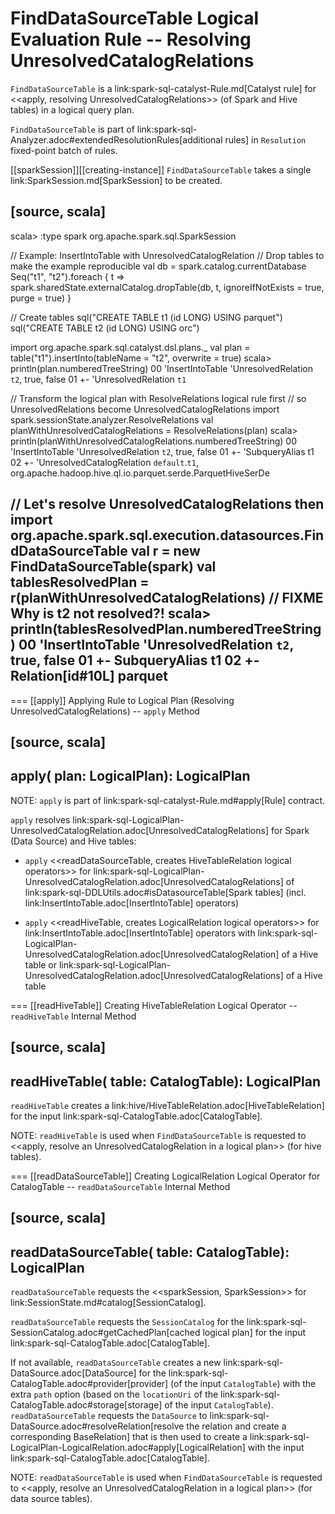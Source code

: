 # FindDataSourceTable Logical Evaluation Rule -- Resolving UnresolvedCatalogRelations

`FindDataSourceTable` is a link:spark-sql-catalyst-Rule.md[Catalyst rule] for <<apply, resolving UnresolvedCatalogRelations>> (of Spark and Hive tables) in a logical query plan.

`FindDataSourceTable` is part of link:spark-sql-Analyzer.adoc#extendedResolutionRules[additional rules] in `Resolution` fixed-point batch of rules.

[[sparkSession]][[creating-instance]]
`FindDataSourceTable` takes a single link:SparkSession.md[SparkSession] to be created.

[source, scala]
----
scala> :type spark
org.apache.spark.sql.SparkSession

// Example: InsertIntoTable with UnresolvedCatalogRelation
// Drop tables to make the example reproducible
val db = spark.catalog.currentDatabase
Seq("t1", "t2").foreach { t =>
  spark.sharedState.externalCatalog.dropTable(db, t, ignoreIfNotExists = true, purge = true)
}

// Create tables
sql("CREATE TABLE t1 (id LONG) USING parquet")
sql("CREATE TABLE t2 (id LONG) USING orc")

import org.apache.spark.sql.catalyst.dsl.plans._
val plan = table("t1").insertInto(tableName = "t2", overwrite = true)
scala> println(plan.numberedTreeString)
00 'InsertIntoTable 'UnresolvedRelation `t2`, true, false
01 +- 'UnresolvedRelation `t1`

// Transform the logical plan with ResolveRelations logical rule first
// so UnresolvedRelations become UnresolvedCatalogRelations
import spark.sessionState.analyzer.ResolveRelations
val planWithUnresolvedCatalogRelations = ResolveRelations(plan)
scala> println(planWithUnresolvedCatalogRelations.numberedTreeString)
00 'InsertIntoTable 'UnresolvedRelation `t2`, true, false
01 +- 'SubqueryAlias t1
02    +- 'UnresolvedCatalogRelation `default`.`t1`, org.apache.hadoop.hive.ql.io.parquet.serde.ParquetHiveSerDe

// Let's resolve UnresolvedCatalogRelations then
import org.apache.spark.sql.execution.datasources.FindDataSourceTable
val r = new FindDataSourceTable(spark)
val tablesResolvedPlan = r(planWithUnresolvedCatalogRelations)
// FIXME Why is t2 not resolved?!
scala> println(tablesResolvedPlan.numberedTreeString)
00 'InsertIntoTable 'UnresolvedRelation `t2`, true, false
01 +- SubqueryAlias t1
02    +- Relation[id#10L] parquet
----

=== [[apply]] Applying Rule to Logical Plan (Resolving UnresolvedCatalogRelations) -- `apply` Method

[source, scala]
----
apply(
  plan: LogicalPlan): LogicalPlan
----

NOTE: `apply` is part of link:spark-sql-catalyst-Rule.md#apply[Rule] contract.

`apply` resolves link:spark-sql-LogicalPlan-UnresolvedCatalogRelation.adoc[UnresolvedCatalogRelations] for Spark (Data Source) and Hive tables:

* `apply` <<readDataSourceTable, creates HiveTableRelation logical operators>> for link:spark-sql-LogicalPlan-UnresolvedCatalogRelation.adoc[UnresolvedCatalogRelations] of link:spark-sql-DDLUtils.adoc#isDatasourceTable[Spark tables] (incl. link:InsertIntoTable.adoc[InsertIntoTable] operators)

* `apply` <<readHiveTable, creates LogicalRelation logical operators>> for link:InsertIntoTable.adoc[InsertIntoTable] operators with link:spark-sql-LogicalPlan-UnresolvedCatalogRelation.adoc[UnresolvedCatalogRelation] of a Hive table or link:spark-sql-LogicalPlan-UnresolvedCatalogRelation.adoc[UnresolvedCatalogRelations] of a Hive table

=== [[readHiveTable]] Creating HiveTableRelation Logical Operator -- `readHiveTable` Internal Method

[source, scala]
----
readHiveTable(
  table: CatalogTable): LogicalPlan
----

`readHiveTable` creates a link:hive/HiveTableRelation.adoc[HiveTableRelation] for the input link:spark-sql-CatalogTable.adoc[CatalogTable].

NOTE: `readHiveTable` is used when `FindDataSourceTable` is requested to <<apply, resolve an UnresolvedCatalogRelation in a logical plan>> (for hive tables).

=== [[readDataSourceTable]] Creating LogicalRelation Logical Operator for CatalogTable -- `readDataSourceTable` Internal Method

[source, scala]
----
readDataSourceTable(
  table: CatalogTable): LogicalPlan
----

`readDataSourceTable` requests the <<sparkSession, SparkSession>> for link:SessionState.md#catalog[SessionCatalog].

`readDataSourceTable` requests the `SessionCatalog` for the link:spark-sql-SessionCatalog.adoc#getCachedPlan[cached logical plan] for the input link:spark-sql-CatalogTable.adoc[CatalogTable].

If not available, `readDataSourceTable` creates a new link:spark-sql-DataSource.adoc[DataSource] for the link:spark-sql-CatalogTable.adoc#provider[provider] (of the input `CatalogTable`) with the extra `path` option (based on the `locationUri` of the link:spark-sql-CatalogTable.adoc#storage[storage] of the input `CatalogTable`). `readDataSourceTable` requests the `DataSource` to link:spark-sql-DataSource.adoc#resolveRelation[resolve the relation and create a corresponding BaseRelation] that is then used to create a link:spark-sql-LogicalPlan-LogicalRelation.adoc#apply[LogicalRelation] with the input link:spark-sql-CatalogTable.adoc[CatalogTable].

NOTE: `readDataSourceTable` is used when `FindDataSourceTable` is requested to <<apply, resolve an UnresolvedCatalogRelation in a logical plan>> (for data source tables).
